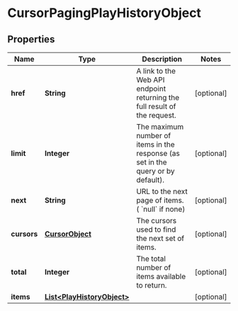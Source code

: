 

# CursorPagingPlayHistoryObject


## Properties

| Name | Type | Description | Notes |
|------------ | ------------- | ------------- | -------------|
|**href** | **String** | A link to the Web API endpoint returning the full result of the request. |  [optional] |
|**limit** | **Integer** | The maximum number of items in the response (as set in the query or by default). |  [optional] |
|**next** | **String** | URL to the next page of items. ( &#x60;null&#x60; if none) |  [optional] |
|**cursors** | [**CursorObject**](CursorObject.md) | The cursors used to find the next set of items. |  [optional] |
|**total** | **Integer** | The total number of items available to return. |  [optional] |
|**items** | [**List&lt;PlayHistoryObject&gt;**](PlayHistoryObject.md) |  |  [optional] |




